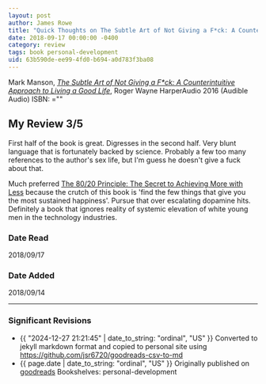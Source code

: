 ```yaml
---
layout: post
author: James Rowe
title: "Quick Thoughts on The Subtle Art of Not Giving a F*ck: A Counterintuitive Approach to Living a Good Life"
date: 2018-09-17 00:00:00 -0400
category: review
tags: book personal-development
uid: 63b590de-ee99-4fd0-b694-a0d783f3ba08
---
```


Mark Manson, *[The Subtle Art of Not Giving a F*ck: A Counterintuitive Approach to Living a Good Life](https://www.goodreads.com/book/show/33406322)*, Roger Wayne HarperAudio 2016 (Audible Audio) ISBN: =""

## My Review 3/5

First half of the book is great. Digresses in the second half. Very blunt language that is fortunately backed by science. Probably a few too many references to the author's sex life, but I'm guess he doesn't give a fuck about that.

Much preferred [The 80/20 Principle: The Secret to Achieving More with Less](https://www.goodreads.com/book/show/181206) because the crutch of this book is 'find the few things that give you the most sustained happiness'. Pursue that over escalating dopamine hits. Definitely a book that ignores reality of systemic elevation of white young men in the technology industries.

### Date Read
2018/09/17

### Date Added
2018/09/14

---

### Significant Revisions

- {{ "2024-12-27 21:21:45" | date_to_string: "ordinal", "US" }} Converted to jekyll markdown format and copied to personal site using <https://github.com/jsr6720/goodreads-csv-to-md>
- {{ page.date | date_to_string: "ordinal", "US" }} Originally published on [goodreads](https://www.goodreads.com) Bookshelves: personal-development